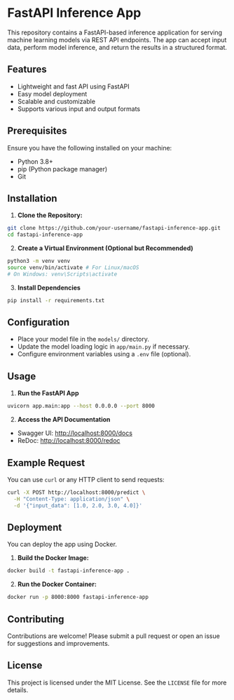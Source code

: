 # FastAPI Inference App

This repository contains a FastAPI-based inference application for serving machine learning models via REST API endpoints. The app can accept input data, perform model inference, and return the results in a structured format.

## Features
- Lightweight and fast API using FastAPI
- Easy model deployment
- Scalable and customizable
- Supports various input and output formats

## Prerequisites
Ensure you have the following installed on your machine:

- Python 3.8+
- pip (Python package manager)
- Git

## Installation

1. **Clone the Repository:**
```bash
git clone https://github.com/your-username/fastapi-inference-app.git
cd fastapi-inference-app
```

2. **Create a Virtual Environment (Optional but Recommended)**
```bash
python3 -m venv venv
source venv/bin/activate # For Linux/macOS
# On Windows: venv\Scripts\activate
```

3. **Install Dependencies**
```bash
pip install -r requirements.txt
```

## Configuration

- Place your model file in the `models/` directory.
- Update the model loading logic in `app/main.py` if necessary.
- Configure environment variables using a `.env` file (optional).

## Usage

1. **Run the FastAPI App**
```bash
uvicorn app.main:app --host 0.0.0.0 --port 8000
```

2. **Access the API Documentation**
- Swagger UI: [http://localhost:8000/docs](http://localhost:8000/docs)
- ReDoc: [http://localhost:8000/redoc](http://localhost:8000/redoc)

## Example Request
You can use `curl` or any HTTP client to send requests:
```bash
curl -X POST http://localhost:8000/predict \
  -H "Content-Type: application/json" \
  -d '{"input_data": [1.0, 2.0, 3.0, 4.0]}'
```

## Deployment
You can deploy the app using Docker.

1. **Build the Docker Image:**
```bash
docker build -t fastapi-inference-app .
```

2. **Run the Docker Container:**
```bash
docker run -p 8000:8000 fastapi-inference-app
```

## Contributing
Contributions are welcome! Please submit a pull request or open an issue for suggestions and improvements.

## License
This project is licensed under the MIT License. See the `LICENSE` file for more details.